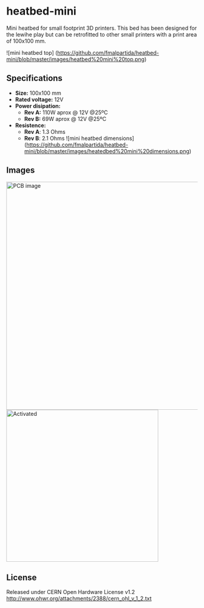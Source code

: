 # heatbed-mini
Mini heatbed for small footprint 3D printers. This bed has been designed for the lewihe play but can be retrofitted to other small 
printers with a print area of 100x100 mm.

![mini heatbed top] (https://github.com/fmalpartida/heatbed-mini/blob/master/images/heatbed%20mini%20top.png)

## Specifications
+ **Size:** 100x100 mm
+ **Rated voltage:** 12V
+ **Power disipation:**
   + **Rev A:** 110W aprox @ 12V @25ºC
   + **Rev B:** 69W aprox @ 12V @25ºC
+ **Resistence:**
   + **Rev A**: 1.3 Ohms
   + **Rev B**: 2.1 Ohms
![mini heatbed dimensions] (https://github.com/fmalpartida/heatbed-mini/blob/master/images/heatedbed%20mini%20dimensions.png)

## Images
<img src="https://github.com/fmalpartida/heatbed-mini/blob/master/images/heatbed_mini.JPG" alt="PCB image" width=600>

<img src="https://github.com/fmalpartida/heatbed-mini/blob/master/images/heatbed_mini_ON.JPG" alt="Activated" width=400>

## License
Released under CERN Open Hardware License v1.2
http://www.ohwr.org/attachments/2388/cern_ohl_v_1_2.txt
